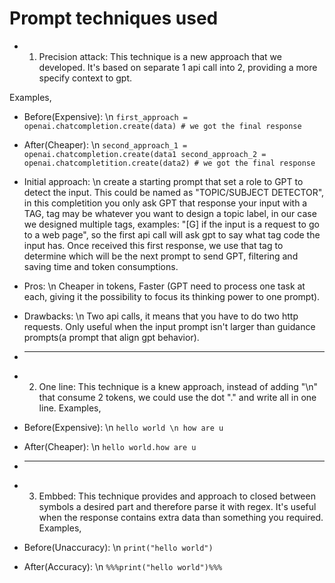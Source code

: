 # Prompt techniques used

- 1) Precision attack:
This technique is a new approach that we developed. It's based on separate 1 api call into 2, providing a more specify context to gpt.

Examples,
- Before(Expensive): \n ```first_approach = openai.chatcompletion.create(data) # we got the final response ```
- After(Cheaper): \n ```second_approach_1 = openai.chatcompletion.create(data1 second_approach_2 = openai.chatcompletition.create(data2) # we got the final response```

 - Initial approach: \n create a starting prompt that set a role to GPT to detect the input. This could be named as "TOPIC/SUBJECT DETECTOR", in this completition you only ask GPT that response your input with a TAG, tag may be whatever you want to design a topic label, in our case we designed multiple tags, examples: "[G] if the input is a request to go to a web page", so the first api call will ask gpt to say what tag code the input has. Once received this first response, we use that tag to determine which will be the next prompt to send GPT, filtering and saving time and token consumptions.

 - Pros: \n Cheaper in tokens, Faster (GPT need to process one task at each, giving it the possibility to focus its thinking power to one prompt).
 - Drawbacks: \n Two api calls, it means that you have to do two http requests. Only useful when the input prompt isn't larger than guidance prompts(a prompt that align gpt behavior).
- ****************************************************
- 2) One line:
This technique is a knew approach, instead of adding "\n" that consume 2 tokens, we could use the dot "." and write all in one line.
Examples,
- Before(Expensive): \n ``` hello world \n how are u ``` 
- After(Cheaper): \n ```hello world.how are u```
- ****************************************************
- 3) Embbed:
This technique provides and approach to closed between symbols a desired part and therefore parse it with regex. It's useful when the response contains extra data than something you required.
Examples,
- Before(Unaccuracy): \n ```print("hello world")``` 
- After(Accuracy): \n ```%%%print("hello world")%%%```
